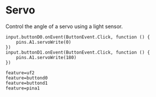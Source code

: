 # Servo

Control the angle of a servo using a light sensor.

```blocks
input.buttonD0.onEvent(ButtonEvent.Click, function () {
    pins.A1.servoWrite(0)
})
input.buttonD1.onEvent(ButtonEvent.Click, function () {
    pins.A1.servoWrite(180)
})
```

```config
feature=uf2
feature=buttond0
feature=buttond1
feature=pina1
